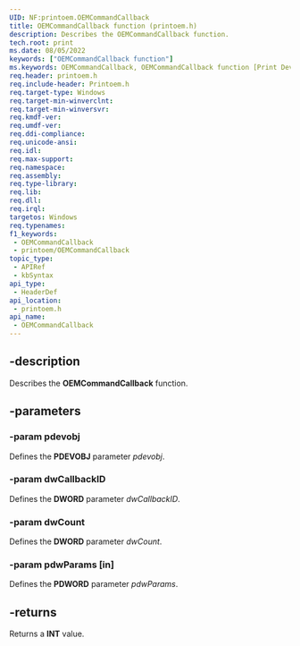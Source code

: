 ```yaml
---
UID: NF:printoem.OEMCommandCallback
title: OEMCommandCallback function (printoem.h)
description: Describes the OEMCommandCallback function.
tech.root: print
ms.date: 08/05/2022
keywords: ["OEMCommandCallback function"]
ms.keywords: OEMCommandCallback, OEMCommandCallback function [Print Devices], print.oemcommandcallback, print_obsoletefunctions_e59bdbd7-9100-40b3-9e89-6d41cbc85f44.xml, printoem/OEMCommandCallback
req.header: printoem.h
req.include-header: Printoem.h
req.target-type: Windows
req.target-min-winverclnt: 
req.target-min-winversvr: 
req.kmdf-ver: 
req.umdf-ver: 
req.ddi-compliance: 
req.unicode-ansi: 
req.idl: 
req.max-support: 
req.namespace: 
req.assembly: 
req.type-library: 
req.lib: 
req.dll: 
req.irql: 
targetos: Windows
req.typenames: 
f1_keywords:
 - OEMCommandCallback
 - printoem/OEMCommandCallback
topic_type:
 - APIRef
 - kbSyntax
api_type:
 - HeaderDef
api_location:
 - printoem.h
api_name:
 - OEMCommandCallback
---
```


## -description

Describes the **OEMCommandCallback** function.

## -parameters

### -param pdevobj

Defines the **PDEVOBJ** parameter *pdevobj*.

### -param dwCallbackID

Defines the **DWORD** parameter *dwCallbackID*.

### -param dwCount

Defines the **DWORD** parameter *dwCount*.

### -param pdwParams [in]

Defines the **PDWORD** parameter *pdwParams*.

## -returns

Returns a **INT** value.
